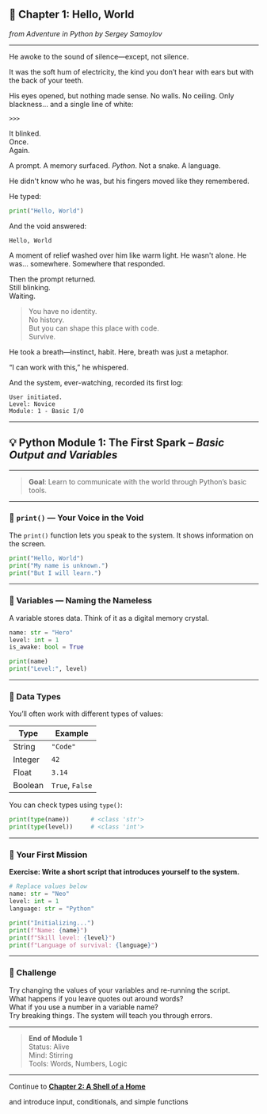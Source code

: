 ## **📖 Chapter 1: Hello, World**  
*from Adventure in Python by Sergey Samoylov*

---

He awoke to the sound of silence—except, not silence.

It was the soft hum of electricity, the kind you don’t hear with ears but with the back of your teeth. 

His eyes opened, but nothing made sense. No walls. No ceiling. Only blackness… and a single line of white:

```
>>>
```

It blinked.  
Once.  
Again.  

A prompt. A memory surfaced. _Python_. Not a snake. A language.

He didn't know who he was, but his fingers moved like they remembered.

He typed:

```python
print("Hello, World")
```

And the void answered:

```
Hello, World
```

A moment of relief washed over him like warm light. He wasn't alone. He was... somewhere. Somewhere that responded.

Then the prompt returned.  
Still blinking.  
Waiting.  

> You have no identity.  
> No history.  
> But you can shape this place with code.  
> Survive.

He took a breath—instinct, habit. Here, breath was just a metaphor.

“I can work with this,” he whispered.

And the system, ever-watching, recorded its first log:

```
User initiated.
Level: Novice
Module: 1 - Basic I/O
```

---

## 💡 Python Module 1: The First Spark – _Basic Output and Variables_

---

> **Goal**: Learn to communicate with the world through Python’s basic tools.

---

### 🔹 `print()` — Your Voice in the Void

The `print()` function lets you speak to the system. It shows information on the screen.

```python
print("Hello, World")
print("My name is unknown.")
print("But I will learn.")
```

---

### 🔹 Variables — Naming the Nameless

A variable stores data. Think of it as a digital memory crystal.

```python
name: str = "Hero"
level: int = 1
is_awake: bool = True

print(name)
print("Level:", level)
```

---

### 🔹 Data Types

You’ll often work with different types of values:

| Type      | Example             |
|-----------|---------------------|
| String    | `"Code"`            |
| Integer   | `42`                |
| Float     | `3.14`              |
| Boolean   | `True`, `False`     |

You can check types using `type()`:

```python
print(type(name))      # <class 'str'>
print(type(level))     # <class 'int'>
```

---

### 🔹 Your First Mission

**Exercise: Write a short script that introduces yourself to the system.**

```python
# Replace values below
name: str = "Neo"
level: int = 1
language: str = "Python"

print("Initializing...")
print(f"Name: {name}")
print(f"Skill level: {level}")
print(f"Language of survival: {language}")
```

---

### 🧠 Challenge

Try changing the values of your variables and re-running the script.  
What happens if you leave quotes out around words?  
What if you use a number in a variable name?  
Try breaking things. The system will teach you through errors.

---

> **End of Module 1**  
> Status: Alive  
> Mind: Stirring  
> Tools: Words, Numbers, Logic

---

Continue to [**Chapter 2: A Shell of a Home**](Chapter_02.md)

and introduce input, conditionals, and simple functions
